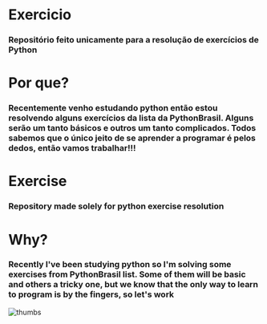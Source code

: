 <h1>Exercicio</h1>
<h3>Repositório feito unicamente para a resolução de exercícios de Python</h3>

<h1>Por que?</h2>
<h3>Recentemente venho estudando python então estou resolvendo alguns exercícios da lista da PythonBrasil. Alguns serão um tanto básicos e outros um tanto complicados. Todos sabemos que o único jeito de se aprender a programar é pelos dedos, então vamos trabalhar!!!</h3>

<h1>Exercise</h1>
<h3>Repository made solely for python exercise resolution</h3>

<h1>Why?</h1>
<h3>Recently I've been studying python so I'm solving some exercises from PythonBrasil list. Some of them will be basic and others a tricky one, but we know that the only way to learn to program is by the fingers, so let's work
</h3>


![thumbs](https://media1.tenor.com/images/8f5b60327401bd315032f416467a3ddd/tenor.gif?itemid=15981484)
